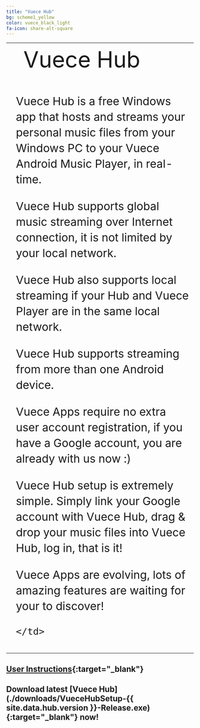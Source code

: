 ```yaml
---
title: "Vuece Hub"
bg: scheme1_yellow
color: vuece_black_light
fa-icon: share-alt-square
---
```


<head>
<style>
#vuecep{
    font-size: 30px;
}
</style>
</head>


<table>
  <tr>
    <td rowspan="2">
    <span class="fa-stack subtlecircle" style="font-size:60px; background:rgba(255,166,0,0)">
  			<i class="fa fa-circle fa-stack-2x text-vuece_black_light"></i>
  			<i class="fa fa-windows fa-stack-1x text-scheme1_yellow"></i>
	</span>
	</td>
	<td style="font-size:60px;text-align:left;line-height:1.2;">
    	Vuece Hub
	</td>		
  </tr>
  
   <tr>
	<td style="font-size:30px;line-height:1.4;padding:10px;">
    	<p id="vuecep">Vuece Hub is a free Windows app that hosts and streams your personal music files from your Windows PC to your Vuece Android Music Player, in real-time.</p>
    	<p id="vuecep">Vuece Hub supports global music streaming over Internet connection, it is not limited by your local network.</p>
    	<p id="vuecep">Vuece Hub also supports local streaming if your Hub and Vuece Player are in the same local network.</p>
    	<p id="vuecep">Vuece Hub supports streaming from more than one Android device.</p>
	    <p id="vuecep">Vuece Apps require no extra user account registration, if you have a Google account, you are already with us now :)</p>
	    <p id="vuecep">Vuece Hub setup is extremely simple. Simply link your Google account with Vuece Hub, drag & drop your music files into Vuece Hub, log in, that is it!</p>
	    <p id="vuecep">Vuece Apps are evolving, lots of amazing features are waiting for your to discover!</p>
	    
	</td>		
  </tr>
</table>

## [User Instructions](./hub.html){:target="_blank"}

## Download latest [Vuece Hub](./downloads/VueceHubSetup-{{ site.data.hub.version }}-Release.exe){:target="_blank"} now!

<!---
Some notes maybe used or not

    Vuece Hub is smart, it automatically chooses the best connection for you, no Internet streaming is required if both of your Vuece Hub and your mobile device is in the same local network.<br><br> 

	Vuece Hub streams music in real-time, no complete download is required.<br><br>

-->